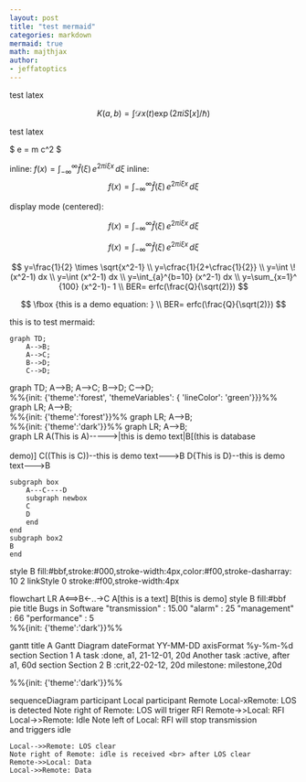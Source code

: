 ```yaml
---
layout: post
title: "test mermaid"
categories: markdown
mermaid: true
math: majthjax
author:
- jeffatoptics
---
```


test latex

$$
K(a,b) = \int \mathcal{D}x(t) \exp(2\pi i S[x]/\hbar)
$$

test latex


$ e = m c^2 $


inline: $f(x) = \int_{-\infty}^\infty \hat f(\xi)\,e^{2 \pi i \xi x} \,d\xi$
inline: $$f(x) = \int_{-\infty}^\infty \hat f(\xi)\,e^{2 \pi i \xi x} \,d\xi$$

display mode (centered):


$$ f(x) = \int_{-\infty}^\infty \hat f(\xi)\,e^{2 \pi i \xi x} \,d\xi $$


$$f(x) = \int_{-\infty}^\infty \hat f(\xi)\,e^{2 \pi i \xi x} \,d\xi$$


$$
y=\frac{1}{2} \times \sqrt{x^2-1} \\
y=\cfrac{1}{2+\cfrac{1}{2}}     \\
y=\int \! (x^2-1) dx             \\
y=\int (x^2-1) dx                \\
y=\int_{a}^{b=10} (x^2-1) dx            \\
y=\sum_{x=1}^ {100} (x^2-1)- 1          \\
BER= erfc(\frac{Q}{\sqrt(2)})
$$
 
$$
\fbox {this is a demo equation: }    \\
BER= erfc(\frac{Q}{\sqrt(2)})
$$

this is to test mermaid:

```mermaid
graph TD;
    A-->B;
    A-->C;
    B-->D;
    C-->D;
```

<div class="mermaid"> 
graph TD; 
A-->B; A-->C; B-->D; C-->D; 
</div>  


<div class="mermaid">
%%{init: {'theme':'forest', 'themeVariables': { 'lineColor': 'green'}}}%%
graph LR;
  A-->B;
</div>


<div class="mermaid">
%%{init: {'theme':'forest'}}%%
graph LR;
  A-->B;
</div>


<div class="mermaid">
%%{init: {'theme':'dark'}}%%
graph LR;
  A-->B;
</div>

<!-- <script async src="https://unpkg.com/mermaid@8.2.3/dist/mermaid.min.js"></script> -->




<div class="mermaid">
graph LR
A(This is A)----->|this is demo text|B[(this is database<br><br> demo)]
C((This is C))--this is demo text--->B
D{This is D}--this is demo text--->B

    subgraph box
        A---C----D
        subgraph newbox
        C
        D
        end
    end
    subgraph box2
    B
    end
style B fill:#bbf,stroke:#000,stroke-width:4px,color:#f00,stroke-dasharray: 10 2
linkStyle 0 stroke:#f00,stroke-width:4px
</div>

<div class="mermaid">
flowchart LR
A<==>B<-..->C
A[this is a text]
B[this is demo]
style B fill:#bbf

</div>

<div class="mermaid">
pie
    title Bugs in Software
    "transmission" : 15.00
    "alarm" : 25
    "management" : 66
    "performance" : 5
</div>

<div class="mermaid">
%%{init: {'theme':'dark'}}%%

gantt
    title A Gantt Diagram
    dateFormat  YY-MM-DD
    axisFormat   %y-%m-%d
    section Section 1
    A task           :done, a1, 21-12-01, 20d
    Another task     :active, after a1, 60d
    section Section 2
    B      :crit,22-02-12, 20d
    milestone: milestone,20d
</div>


<div class="mermaid">
%%{init: {'theme':'dark'}}%%

sequenceDiagram 
    participant Local
    participant Remote
    Local-xRemote: LOS is detected
    Note right of Remote: LOS will triger RFI
    Remote->>Local: RFI
    Local->>Remote: Idle 
    Note left of Local: RFI will stop transmission <br> and triggers idle
    
    Local-->>Remote: LOS clear
    Note right of Remote: idle is received <br> after LOS clear
    Remote->>Local: Data
    Local->>Remote: Data
</div>
